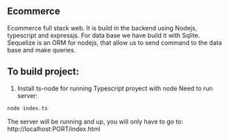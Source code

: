 ## Ecommerce

Ecommerce full stack web.
It is build in the backend using Nodejs, typescript and expressjs.
For data base we have build it with Sqlite.
Sequelize is an ORM for nodejs, that allow us to send command to the data base and make queries.


## To build project:
1) Install ts-node for running Typescript proyect with node
Need to run server:
```bash
node index.ts
```

The server will be running and up, you will only have to go to:
http://localhost:PORT/index.html




